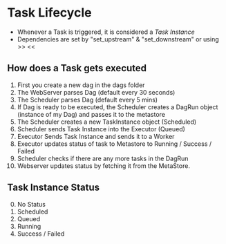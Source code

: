# Task Lifecycle
* Whenever a Task is triggered, it is considered a *Task Instance*
* Dependencies are set by "set_upstream" & "set_downstream" or using >> <<

## How does a Task gets executed
1) First you create a new dag in the dags folder
2) The WebServer parses Dag (default every 30 seconds)
3) The Scheduler parses Dag (default every 5 mins)
4) If Dag is ready to be executed, the Scheduler creates a DagRun object (instance of my Dag) and passes it to the metastore
5) The Scheduler creates a new TaskInstance object (Scheduled)
6) Scheduler sends Task Instance into the Executor (Queued)
7) Executor Sends Task Instance and sends it to a Worker
8) Executor updates status of task to Metastore to Running / Success / Failed
9) Scheduler checks if there are any more tasks in the DagRun 
10) Webserver updates status by fetching it from the MetaStore.

## Task Instance Status
0) No Status
1) Scheduled
2) Queued
3) Running
4) Success / Failed